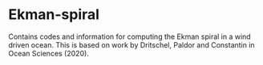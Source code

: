 # Ekman-spiral
Contains codes and information for computing the Ekman spiral in a wind driven ocean.  This is based on work by Dritschel, Paldor and Constantin in Ocean Sciences (2020).
